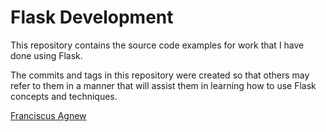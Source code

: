 Flask Development
=================

This repository contains the source code examples for work that I have done using Flask.

The commits and tags in this repository were created so that others may refer to them in a manner that will assist them in learning how to use Flask concepts and techniques.



[Franciscus Agnew](http://www.franciscusagnew.com)
